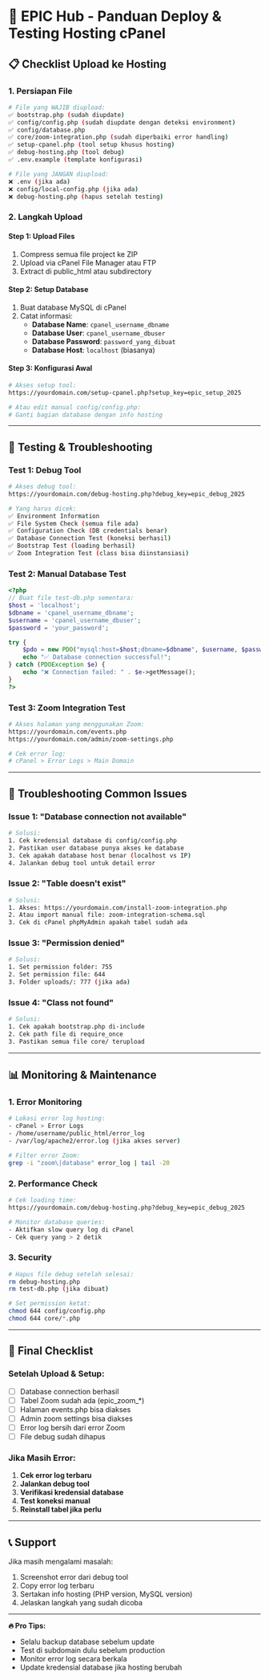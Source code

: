# 🚀 EPIC Hub - Panduan Deploy & Testing Hosting cPanel

## 📋 Checklist Upload ke Hosting

### 1. **Persiapan File**
```bash
# File yang WAJIB diupload:
✅ bootstrap.php (sudah diupdate)
✅ config/config.php (sudah diupdate dengan deteksi environment)
✅ config/database.php
✅ core/zoom-integration.php (sudah diperbaiki error handling)
✅ setup-cpanel.php (tool setup khusus hosting)
✅ debug-hosting.php (tool debug)
✅ .env.example (template konfigurasi)

# File yang JANGAN diupload:
❌ .env (jika ada)
❌ config/local-config.php (jika ada)
❌ debug-hosting.php (hapus setelah testing)
```

### 2. **Langkah Upload**

#### **Step 1: Upload Files**
1. Compress semua file project ke ZIP
2. Upload via cPanel File Manager atau FTP
3. Extract di public_html atau subdirectory

#### **Step 2: Setup Database**
1. Buat database MySQL di cPanel
2. Catat informasi:
   - **Database Name**: `cpanel_username_dbname`
   - **Database User**: `cpanel_username_dbuser`
   - **Database Password**: `password_yang_dibuat`
   - **Database Host**: `localhost` (biasanya)

#### **Step 3: Konfigurasi Awal**
```bash
# Akses setup tool:
https://yourdomain.com/setup-cpanel.php?setup_key=epic_setup_2025

# Atau edit manual config/config.php:
# Ganti bagian database dengan info hosting
```

---

## 🔧 Testing & Troubleshooting

### **Test 1: Debug Tool**
```bash
# Akses debug tool:
https://yourdomain.com/debug-hosting.php?debug_key=epic_debug_2025

# Yang harus dicek:
✅ Environment Information
✅ File System Check (semua file ada)
✅ Configuration Check (DB credentials benar)
✅ Database Connection Test (koneksi berhasil)
✅ Bootstrap Test (loading berhasil)
✅ Zoom Integration Test (class bisa diinstansiasi)
```

### **Test 2: Manual Database Test**
```php
<?php
// Buat file test-db.php sementara:
$host = 'localhost';
$dbname = 'cpanel_username_dbname';
$username = 'cpanel_username_dbuser';
$password = 'your_password';

try {
    $pdo = new PDO("mysql:host=$host;dbname=$dbname", $username, $password);
    echo "✅ Database connection successful!";
} catch (PDOException $e) {
    echo "❌ Connection failed: " . $e->getMessage();
}
?>
```

### **Test 3: Zoom Integration Test**
```bash
# Akses halaman yang menggunakan Zoom:
https://yourdomain.com/events.php
https://yourdomain.com/admin/zoom-settings.php

# Cek error log:
# cPanel > Error Logs > Main Domain
```

---

## 🚨 Troubleshooting Common Issues

### **Issue 1: "Database connection not available"**
```bash
# Solusi:
1. Cek kredensial database di config/config.php
2. Pastikan user database punya akses ke database
3. Cek apakah database host benar (localhost vs IP)
4. Jalankan debug tool untuk detail error
```

### **Issue 2: "Table doesn't exist"**
```bash
# Solusi:
1. Akses: https://yourdomain.com/install-zoom-integration.php
2. Atau import manual file: zoom-integration-schema.sql
3. Cek di cPanel phpMyAdmin apakah tabel sudah ada
```

### **Issue 3: "Permission denied"**
```bash
# Solusi:
1. Set permission folder: 755
2. Set permission file: 644
3. Folder uploads/: 777 (jika ada)
```

### **Issue 4: "Class not found"**
```bash
# Solusi:
1. Cek apakah bootstrap.php di-include
2. Cek path file di require_once
3. Pastikan semua file core/ terupload
```

---

## 📊 Monitoring & Maintenance

### **1. Error Monitoring**
```bash
# Lokasi error log hosting:
- cPanel > Error Logs
- /home/username/public_html/error_log
- /var/log/apache2/error.log (jika akses server)

# Filter error Zoom:
grep -i "zoom\|database" error_log | tail -20
```

### **2. Performance Check**
```bash
# Cek loading time:
https://yourdomain.com/debug-hosting.php?debug_key=epic_debug_2025

# Monitor database queries:
- Aktifkan slow query log di cPanel
- Cek query yang > 2 detik
```

### **3. Security**
```bash
# Hapus file debug setelah selesai:
rm debug-hosting.php
rm test-db.php (jika dibuat)

# Set permission ketat:
chmod 644 config/config.php
chmod 644 core/*.php
```

---

## 🎯 Final Checklist

### **Setelah Upload & Setup:**
- [ ] Database connection berhasil
- [ ] Tabel Zoom sudah ada (epic_zoom_*)
- [ ] Halaman events.php bisa diakses
- [ ] Admin zoom settings bisa diakses
- [ ] Error log bersih dari error Zoom
- [ ] File debug sudah dihapus

### **Jika Masih Error:**
1. **Cek error log terbaru**
2. **Jalankan debug tool**
3. **Verifikasi kredensial database**
4. **Test koneksi manual**
5. **Reinstall tabel jika perlu**

---

## 📞 Support

Jika masih mengalami masalah:
1. Screenshot error dari debug tool
2. Copy error log terbaru
3. Sertakan info hosting (PHP version, MySQL version)
4. Jelaskan langkah yang sudah dicoba

---

**🔥 Pro Tips:**
- Selalu backup database sebelum update
- Test di subdomain dulu sebelum production
- Monitor error log secara berkala
- Update kredensial database jika hosting berubah